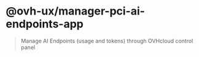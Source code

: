# @ovh-ux/manager-pci-ai-endpoints-app

> Manage AI Endpoints (usage and tokens) through OVHcloud control panel